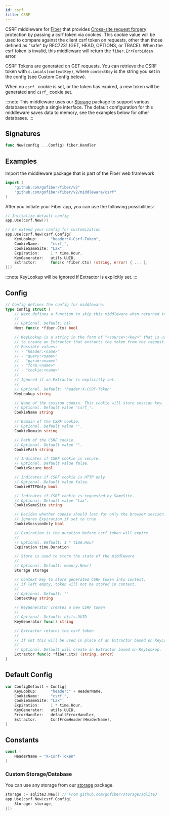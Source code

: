 ```yaml
---
id: csrf
title: CSRF
---
```


CSRF middleware for [Fiber](https://github.com/gofiber/fiber) that provides [Cross-site request forgery](https://en.wikipedia.org/wiki/Cross-site_request_forgery) protection by passing a csrf token via cookies. This cookie value will be used to compare against the client csrf token on requests, other than those defined as "safe" by RFC7231 \(GET, HEAD, OPTIONS, or TRACE\). When the csrf token is invalid, this middleware will return the `fiber.ErrForbidden` error. 

CSRF Tokens are generated on GET requests. You can retrieve the CSRF token with `c.Locals(contextKey)`, where `contextKey` is the string you set in the config (see Custom Config below).

When no `csrf_` cookie is set, or the token has expired, a new token will be generated and `csrf_` cookie set.

:::note
This middleware uses our [Storage](https://github.com/gofiber/storage) package to support various databases through a single interface. The default configuration for this middleware saves data to memory, see the examples below for other databases.
:::

## Signatures

```go
func New(config ...Config) fiber.Handler
```

## Examples

Import the middleware package that is part of the Fiber web framework

```go
import (
    "github.com/gofiber/fiber/v2"
    "github.com/gofiber/fiber/v2/middleware/csrf"
)
```

After you initiate your Fiber app, you can use the following possibilities:

```go
// Initialize default config
app.Use(csrf.New())

// Or extend your config for customization
app.Use(csrf.New(csrf.Config{
    KeyLookup:      "header:X-Csrf-Token",
    CookieName:     "csrf_",
	CookieSameSite: "Lax",
    Expiration:     1 * time.Hour,
    KeyGenerator:   utils.UUID,
    Extractor:      func(c *fiber.Ctx) (string, error) { ... },
}))
```

:::note
KeyLookup will be ignored if Extractor is explicitly set.
:::

## Config

```go
// Config defines the config for middleware.
type Config struct {
    // Next defines a function to skip this middleware when returned true.
    //
    // Optional. Default: nil
    Next func(c *fiber.Ctx) bool

    // KeyLookup is a string in the form of "<source>:<key>" that is used
    // to create an Extractor that extracts the token from the request.
    // Possible values:
    // - "header:<name>"
    // - "query:<name>"
    // - "param:<name>"
    // - "form:<name>"
    // - "cookie:<name>"
    //
    // Ignored if an Extractor is explicitly set.
    //
    // Optional. Default: "header:X-CSRF-Token"
    KeyLookup string

    // Name of the session cookie. This cookie will store session key.
	// Optional. Default value "csrf_".
    CookieName string

    // Domain of the CSRF cookie.
    // Optional. Default value "".
    CookieDomain string

    // Path of the CSRF cookie.
    // Optional. Default value "".
    CookiePath string

    // Indicates if CSRF cookie is secure.
    // Optional. Default value false.
    CookieSecure bool

    // Indicates if CSRF cookie is HTTP only.
    // Optional. Default value false.
    CookieHTTPOnly bool

    // Indicates if CSRF cookie is requested by SameSite.
    // Optional. Default value "Lax".
    CookieSameSite string

    // Decides whether cookie should last for only the browser sesison.
    // Ignores Expiration if set to true
    CookieSessionOnly bool

    // Expiration is the duration before csrf token will expire
    //
    // Optional. Default: 1 * time.Hour
    Expiration time.Duration

    // Store is used to store the state of the middleware
    //
    // Optional. Default: memory.New()
    Storage storage

    // Context key to store generated CSRF token into context.
    // If left empty, token will not be stored in context.
    //
    // Optional. Default: ""
    ContextKey string

    // KeyGenerator creates a new CSRF token
    //
    // Optional. Default: utils.UUID
    KeyGenerator func() string

    // Extractor returns the csrf token
    //
    // If set this will be used in place of an Extractor based on KeyLookup.
    //
    // Optional. Default will create an Extractor based on KeyLookup.
    Extractor func(c *fiber.Ctx) (string, error)
}
```

## Default Config

```go
var ConfigDefault = Config{
	KeyLookup:      "header:" + HeaderName,
	CookieName:     "csrf_",
	CookieSameSite: "Lax",
	Expiration:     1 * time.Hour,
	KeyGenerator:   utils.UUID,
	ErrorHandler:   defaultErrorHandler,
	Extractor:      CsrfFromHeader(HeaderName),
}
```

## Constants

```go
const (
    HeaderName = "X-Csrf-Token"
)
```

### Custom Storage/Database

You can use any storage from our [storage](https://github.com/gofiber/storage/) package.

```go
storage := sqlite3.New() // From github.com/gofiber/storage/sqlite3
app.Use(csrf.New(csrf.Config{
	Storage: storage,
}))
```

